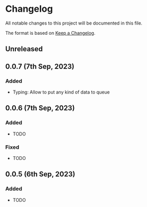 # Changelog

All notable changes to this project will be documented in this file.

The format is based on [Keep a Changelog](https://keepachangelog.com/en/1.0.0/).

## Unreleased

## 0.0.7 (7th Sep, 2023)

### Added

* Typing: Allow to put any kind of data to queue

## 0.0.6 (7th Sep, 2023)

### Added

* TODO

### Fixed

* TODO

## 0.0.5 (6th Sep, 2023)

### Added

* TODO
